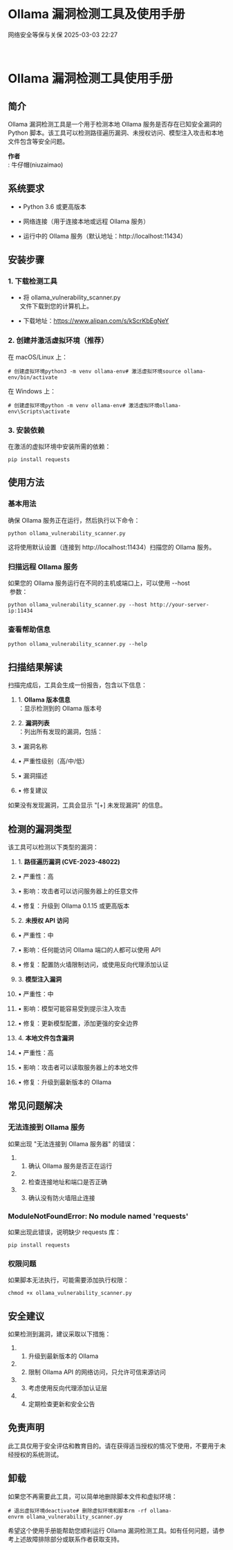 #  Ollama 漏洞检测工具及使用手册   
 网络安全等保与关保   2025-03-03 22:27  
  
   
  
# Ollama 漏洞检测工具使用手册  
  
## 简介  
  
Ollama 漏洞检测工具是一个用于检测本地 Ollama 服务是否存在已知安全漏洞的 Python 脚本。该工具可以检测路径遍历漏洞、未授权访问、模型注入攻击和本地文件包含等安全问题。  
  
**作者**  
: 牛仔帽(niuzaimao)  
## 系统要求  
- • Python 3.6 或更高版本  
  
- • 网络连接（用于连接本地或远程 Ollama 服务）  
  
- • 运行中的 Ollama 服务（默认地址：http://localhost:11434）  
  
## 安装步骤  
### 1. 下载检测工具  
- • 将 ollama_vulnerability_scanner.py  
 文件下载到您的计算机上。  
  
- • 下载地址：https://www.alipan.com/s/kScrKbEgNeY  
  
### 2. 创建并激活虚拟环境（推荐）  
  
在 macOS/Linux 上：  
```
# 创建虚拟环境python3 -m venv ollama-env# 激活虚拟环境source ollama-env/bin/activate
```  
  
在 Windows 上：  
```
# 创建虚拟环境python -m venv ollama-env# 激活虚拟环境ollama-env\Scripts\activate
```  
### 3. 安装依赖  
  
在激活的虚拟环境中安装所需的依赖：  
```
pip install requests
```  
## 使用方法  
### 基本用法  
  
确保 Ollama 服务正在运行，然后执行以下命令：  
```
python ollama_vulnerability_scanner.py
```  
  
这将使用默认设置（连接到 http://localhost:11434）扫描您的 Ollama 服务。  
### 扫描远程 Ollama 服务  
  
如果您的 Ollama 服务运行在不同的主机或端口上，可以使用 --host  
 参数：  
```
python ollama_vulnerability_scanner.py --host http://your-server-ip:11434
```  
### 查看帮助信息  
```
python ollama_vulnerability_scanner.py --help
```  
## 扫描结果解读  
  
扫描完成后，工具会生成一份报告，包含以下信息：  
1. 1. **Ollama 版本信息**  
：显示检测到的 Ollama 版本号  
  
1. 2. **漏洞列表**  
：列出所有发现的漏洞，包括：  
  
1. • 漏洞名称  
  
1. • 严重性级别（高/中/低）  
  
1. • 漏洞描述  
  
1. • 修复建议  
  
如果没有发现漏洞，工具会显示 "[+] 未发现漏洞" 的信息。  
## 检测的漏洞类型  
  
该工具可以检测以下类型的漏洞：  
1. 1. **路径遍历漏洞 (CVE-2023-48022)**  
  
1. • 严重性：高  
  
1. • 影响：攻击者可以访问服务器上的任意文件  
  
1. • 修复：升级到 Ollama 0.1.15 或更高版本  
  
1. 2. **未授权 API 访问**  
  
1. • 严重性：中  
  
1. • 影响：任何能访问 Ollama 端口的人都可以使用 API  
  
1. • 修复：配置防火墙限制访问，或使用反向代理添加认证  
  
1. 3. **模型注入漏洞**  
  
1. • 严重性：中  
  
1. • 影响：模型可能容易受到提示注入攻击  
  
1. • 修复：更新模型配置，添加更强的安全边界  
  
1. 4. **本地文件包含漏洞**  
  
1. • 严重性：高  
  
1. • 影响：攻击者可以读取服务器上的本地文件  
  
1. • 修复：升级到最新版本的 Ollama  
  
## 常见问题解决  
### 无法连接到 Ollama 服务  
  
如果出现 "无法连接到 Ollama 服务器" 的错误：  
1. 1. 确认 Ollama 服务是否正在运行  
  
1. 2. 检查连接地址和端口是否正确  
  
1. 3. 确认没有防火墙阻止连接  
  
### ModuleNotFoundError: No module named 'requests'  
  
如果出现此错误，说明缺少 requests 库：  
```
pip install requests
```  
### 权限问题  
  
如果脚本无法执行，可能需要添加执行权限：  
```
chmod +x ollama_vulnerability_scanner.py
```  
## 安全建议  
  
如果检测到漏洞，建议采取以下措施：  
1. 1. 升级到最新版本的 Ollama  
  
1. 2. 限制 Ollama API 的网络访问，只允许可信来源访问  
  
1. 3. 考虑使用反向代理添加认证层  
  
1. 4. 定期检查更新和安全公告  
  
## 免责声明  
  
此工具仅用于安全评估和教育目的。请在获得适当授权的情况下使用，不要用于未经授权的系统测试。  
## 卸载  
  
如果您不再需要此工具，可以简单地删除脚本文件和虚拟环境：  
```
# 退出虚拟环境deactivate# 删除虚拟环境和脚本rm -rf ollama-envrm ollama_vulnerability_scanner.py
```  
  
希望这个使用手册能帮助您顺利运行 Ollama 漏洞检测工具。如有任何问题，请参考上述故障排除部分或联系作者获取支持。  
  
   
  
  
